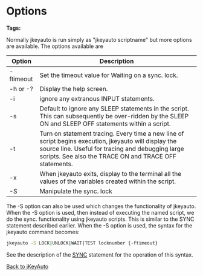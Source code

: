 # Options

<PageHeader /> 

**Tags:**
<badge text='program profiling' vertical='middle' />

Normally jkeyauto is run simply as "jkeyauto scriptname" but more options are available. The options available are

| Option | Description |
| --- | --- |
| -ftimeout | Set the timeout value for Waiting on a sync. lock. |
| -h or -? | Display the help screen. |
| -i | ignore any extranous INPUT statements. |
| -s | Default to ignore any SLEEP statements in the script. This can subsequently be over-ridden by the SLEEP ON and SLEEP OFF statements within a script. |
| -t | Turn on statement tracing. Every time a new line of script begins execution, jkeyauto will display the source line. Useful for tracing and debugging large scripts. See also the TRACE ON and TRACE OFF statements. |
| -x | When jkeyauto exits, display to the terminal all the values of the variables created within the script. |
| -S | Manipulate the sync. lock |

The -S option can also be used which changes the functionality of jkeyauto. When the -S option is used, then instead of executing the named script, we do the sync. functionality using jkeyauto scripts. This is similar to the SYNC statement described earlier. When the -S option is used, the syntax for the jkeyauto command becomes:

```bash
jkeyauto -S LOCK|UNLOCK|WAIT|TEST locknumber {-ftimeout}
```

See the description of the [SYNC](./../sync) statement for the operation of this syntax.

[Back to jKeyAuto](./../README.md)

<PageFooter />
